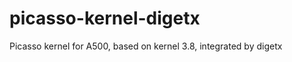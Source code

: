 picasso-kernel-digetx
=====================

Picasso kernel for A500, based on kernel 3.8, integrated by digetx